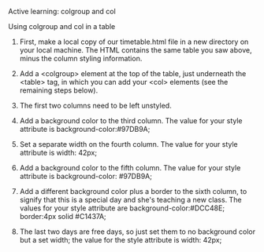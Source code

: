 Active learning: colgroup and col

Using colgroup and col in a table

1. First, make a local copy of our timetable.html file in a new directory on your local machine. The HTML contains the same table you saw above, minus the column styling information.

2. Add a &lt;colgroup&gt; element at the top of the table, just underneath the &lt;table&gt; tag, in which you can add your &lt;col&gt; elements (see the remaining steps below).

3. The first two columns need to be left unstyled.

4. Add a background color to the third column. The value for your style attribute is background-color:#97DB9A;

5. Set a separate width on the fourth column. The value for your style attribute is width: 42px;

6. Add a background color to the fifth column. The value for your style attribute is background-color: #97DB9A;

7. Add a different background color plus a border to the sixth column, to signify that this is a special day and she's teaching a new class. The values for your style attribute are background-color:#DCC48E; border:4px solid #C1437A;

8. The last two days are free days, so just set them to no background color but a set width; the value for the style attribute is width: 42px;
